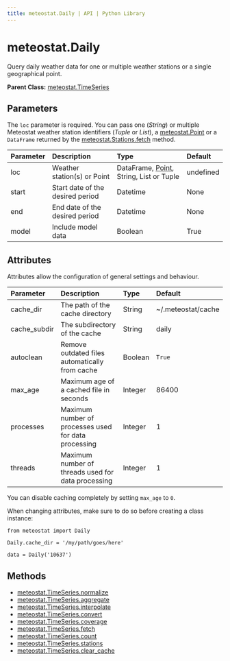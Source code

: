 ```yaml
---
title: meteostat.Daily | API | Python Library
---
```


# meteostat.Daily

Query daily weather data for one or multiple weather stations or a single geographical point.

**Parent Class:** [meteostat.TimeSeries](/python/api/timeseries/)

## Parameters

The `loc` parameter is required. You can pass one (_String_) or multiple Meteostat weather station identifiers (_Tuple_ or _List_), a [meteostat.Point](/python/api/point) or a `DataFrame` returned by the [meteostat.Stations.fetch](/python/api/stations/fetch) method.

| **Parameter** | **Description**                  | **Type**                                                     | **Default** |
| :------------ | :------------------------------- | :----------------------------------------------------------- | :---------- |
| loc           | Weather station(s) or Point      | DataFrame, [Point](/python/api/point), String, List or Tuple | undefined   |
| start         | Start date of the desired period | Datetime                                                     | None        |
| end           | End date of the desired period   | Datetime                                                     | None        |
| model         | Include model data               | Boolean                                                      | True        |

## Attributes

Attributes allow the configuration of general settings and behaviour.

| **Parameter** | **Description**                                      | **Type** | **Default**        |
| :------------ | :--------------------------------------------------- | :------- | :----------------- |
| cache_dir     | The path of the cache directory                      | String   | ~/.meteostat/cache |
| cache_subdir  | The subdirectory of the cache                        | String   | daily              |
| autoclean     | Remove outdated files automatically from cache       | Boolean  | `True`             |
| max_age       | Maximum age of a cached file in seconds              | Integer  | 86400              |
| processes     | Maximum number of processes used for data processing | Integer  | 1                  |
| threads       | Maximum number of threads used for data processing   | Integer  | 1                  |

You can disable caching completely by setting `max_age` to `0`.

When changing attributes, make sure to do so before creating a class instance:

```python{3}
from meteostat import Daily

Daily.cache_dir = '/my/path/goes/here'

data = Daily('10637')
```

## Methods

* [meteostat.TimeSeries.normalize](/python/api/timeseries/normalize)
* [meteostat.TimeSeries.aggregate](/python/api/timeseries/aggregate)
* [meteostat.TimeSeries.interpolate](/python/api/timeseries/interpolate)
* [meteostat.TimeSeries.convert](/python/api/timeseries/convert)
* [meteostat.TimeSeries.coverage](/python/api/timeseries/coverage)
* [meteostat.TimeSeries.fetch](/python/api/timeseries/fetch)
* [meteostat.TimeSeries.count](/python/api/timeseries/count)
* [meteostat.TimeSeries.stations](/python/api/timeseries/stations)
* [meteostat.TimeSeries.clear_cache](/python/api/timeseries/clear_cache)

